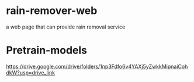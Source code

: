 # rain-remover-web
a web page that can provide rain removal service

# Pretrain-models
https://drive.google.com/drive/folders/1np3Fdfo6v4YAXj5yZwkkMipnaiCohdkW?usp=drive_link
